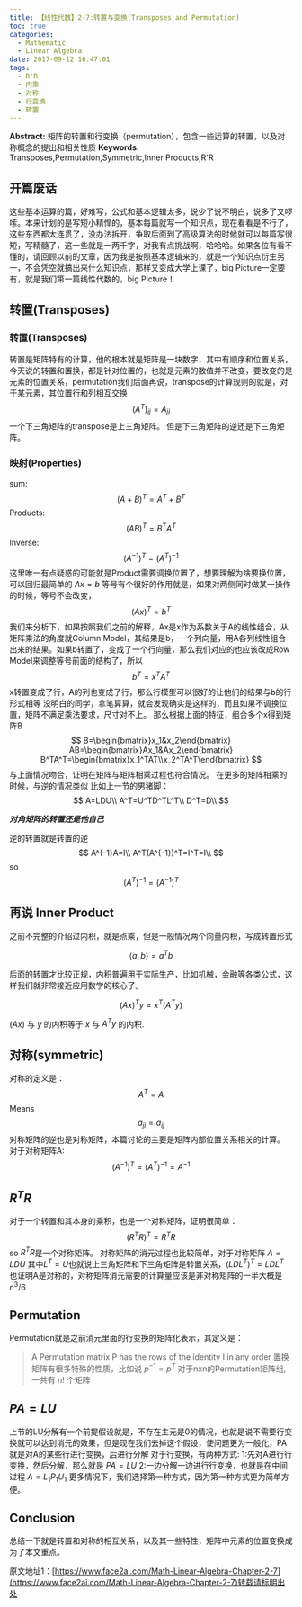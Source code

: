 ```yaml
---
title: 【线性代数】2-7:转置与变换(Transposes and Permutation)
toc: true
categories:
  - Mathematic
  - Linear Algebra
date: 2017-09-12 16:47:01
tags:
  - R'R
  - 内乘
  - 对称
  - 行变换
  - 转置
---
```

**Abstract:** 矩阵的转置和行变换（permutation），包含一些运算的转置，以及对称概念的提出和相关性质
**Keywords:** Transposes,Permutation,Symmetric,Inner Products,R'R
<!--more-->
## 开篇废话
这些基本运算的篇，好难写，公式和基本逻辑太多，说少了说不明白，说多了又啰嗦。本来计划的是写短小精悍的，基本每篇就写一个知识点，现在看看是不行了，这些东西都太连贯了，没办法拆开，争取后面到了高级算法的时候就可以每篇写很短，写精髓了，这一些就是一两千字，对我有点挑战啊，哈哈哈。如果各位有看不懂的，请回顾以前的文章，因为我是按照基本逻辑来的，就是一个知识点衍生另一，不会凭空就搞出来什么知识点，那样又变成大学上课了，big Picture一定要有，就是我们第一篇线性代数的，big Picture！

## 转置(Transposes)
### 转置(Transposes)
转置是矩阵特有的计算，他的根本就是矩阵是一块数字，其中有顺序和位置关系，今天说的转置和置换，都是针对位置的，也就是元素的数值并不改变，要改变的是元素的位置关系，permutation我们后面再说，transpose的计算规则的就是，对于某元素，其位置行和列相互交换
$$
(A^T)_{ij}=A_{ji}
$$
一个下三角矩阵的transpose是上三角矩阵。
但是下三角矩阵的逆还是下三角矩阵。
### 映射(Properties)
sum:
$$(A+B)^T=A^T+B^T$$
Products:
$$(AB)^{T}=B^{T}A^{T}$$
Inverse:
$$
(A^{-1})^T=(A^T)^{-1}
$$
这里唯一有点疑惑的可能就是Product需要调换位置了，想要理解为啥要换位置，可以回归最简单的
$Ax=b$ 等号有个很好的作用就是，如果对两侧同时做某一操作的时候，等号不会改变，
$$
(Ax)^T=b^T
$$
我们来分析下，如果按照我们之前的解释，Ax是x作为系数关于A的线性组合，从矩阵乘法的角度就Column Model，其结果是b，一个列向量，用A各列线性组合出来的结果。如果b转置了，变成了一个行向量，那么我们对应的也应该改成Row Model来调整等号前面的结构了，所以
$$
b^T=x^TA^T
$$
x转置变成了行，A的列也变成了行，那么行模型可以很好的让他们的结果与b的行形式相等
没明白的同学，拿笔算算，就会发现确实是这样的，而且如果不调换位置，矩阵不满足乘法要求，尺寸对不上。
那么根据上面的特征，组合多个x得到矩阵B
$$
B=\begin{bmatrix}x_1&x_2\end{bmatrix}
AB=\begin{bmatrix}Ax_1&Ax_2\end{bmatrix}
B^TA^T=\begin{bmatrix}x_1^TAT\\x_2^TA^T\end{bmatrix}
$$
与上面情况吻合，证明在矩阵与矩阵相乘过程也符合情况。
在更多的矩阵相乘的时候，与逆的情况类似
比如上一节的男猪脚：
$$
A=LDU\\
A^T=U^TD^TL^T\\
D^T=D\\
$$

***对角矩阵的转置还是他自己***

逆的转置就是转置的逆
$$
A^{-1}A=I\\
A^T(A^{-1})^T=I^T=I\\
$$
so
$$
(A^T)^{-1}=(A^{-1})^T
$$
## 再说 Inner Product
之前不完整的介绍过内积，就是点乘，但是一般情况两个向量内积，写成转置形式

$$
\langle a,b\rangle=a^Tb
$$

后面的转置才比较正规，内积普遍用于实际生产，比如机械，金融等各类公式，这样我们就非常接近应用数学的核心了。

$$
(Ax)^Ty=x^T(A^Ty)
$$

$(Ax)$ 与 $y$ 的内积等于 $x$ 与 $A^Ty$ 的内积.
## 对称(symmetric)
对称的定义是：
$$
A^T=A
$$
Means
$$
a_{ji}=a_{ij}
$$
对称矩阵的逆也是对称矩阵，本篇讨论的主要是矩阵内部位置关系相关的计算。
对于对称矩阵A:
$$
(A^{-1})^T=(A^T)^{-1}=A^{-1}
$$

## $R^TR$
对于一个转置和其本身的乘积，也是一个对称矩阵，证明很简单：
$$
(R^TR)^T=R^TR
$$
so
$R^TR$是一个对称矩阵。
对称矩阵的消元过程也比较简单，对于对称矩阵 $A=LDU$ 其中$L^T=U$也就说上三角矩阵和下三角矩阵是转置关系，$(LDL^T)^T=LDL^T$ 也证明A是对称的，对称矩阵消元需要的计算量应该是非对称矩阵的一半大概是 $n^3/6$

## Permutation
Permutation就是之前消元里面的行变换的矩阵化表示，其定义是：

>A Permutation matrix P has the rows of the identity I in any order
置换矩阵有很多特殊的性质，比如说
> $p^{-1}=p^T$
>对于nxn的Permutation矩阵组,一共有 $n!$ 个矩阵

## $PA=LU$
上节的LU分解有一个前提假设就是，不存在主元是0的情况，也就是说不需要行变换就可以达到消元的效果，但是现在我们去掉这个假设，使问题更为一般化，PA就是对A的某些行进行变换，后进行分解
对于行变换，有两种方式:
1:先对A进行行变换，然后分解，那么就是 $PA=LU$
2:一边分解一边进行行变换，也就是在中间过程 $A=L_1P_1U_1$
更多情况下，我们选择第一种方式，因为第一种方式更为简单方便。
## Conclusion
总结一下就是转置和对称的相互关系，以及其一些特性，矩阵中元素的位置变换成为了本文重点。





原文地址1：[https://www.face2ai.com/Math-Linear-Algebra-Chapter-2-7](https://www.face2ai.com/Math-Linear-Algebra-Chapter-2-7)转载请标明出处
